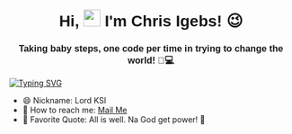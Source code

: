 <h1 align="center" style="font-family: 'Poppins', sans-serif;">
  Hi, <img src="https://raw.githubusercontent.com/MartinHeinz/MartinHeinz/master/wave.gif" width="30px" height="30px"> I'm Chris Igebs! 😉
</h1>

<h3 align="center" style="font-family: 'Poppins', sans-serif;">
  Taking baby steps, one code per time in trying to change the world! 👣💻
</h3>


[![Typing SVG](https://readme-typing-svg.demolab.com?font=Poppins&weight=600&center=true&vCenter=true&width=1000&size=30&lines=Software+Engineer+-+Frontend;UI/UX+Designer;Virtual+Assitant;CyberSecurity:IT+Support;Scrum)](https://git.io/typing-svg)

- 😄 Nickname: Lord KSI
- 📧 How to reach me: [Mail Me](mailto:Krissigebs@gmail.com)
- 📜 Favorite Quote:  All is well. Na God get power! 💪
  


